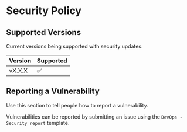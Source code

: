 # Security Policy

## Supported Versions

Current versions being supported with security updates.

| Version | Supported          |
| ------- | ------------------ |
| vX.X.X  | :white_check_mark: |

## Reporting a Vulnerability

Use this section to tell people how to report a vulnerability.

Vulnerabilities can be reported by submitting an issue using the `DevOps - Security report` template.
